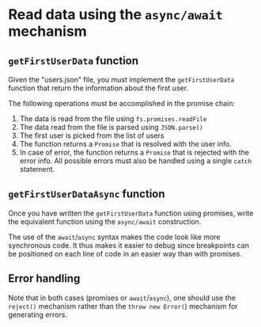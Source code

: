 # Read data using the `async/await` mechanism

## `getFirstUserData` function
Given the "users.json" file, you must implement the `getFirstUserData` function 
that return the information about the first user.

The following operations must be accomplished in the promise chain:
1. The data is read from the file using `fs.promises.readFile`
2. The data read from the file is parsed using `JSON.parse()`
3. The first user is picked from the list of users
4. The function returns a `Promise` that is resolved with the user info.
5. In case of error, the function returns a `Promise` that is rejected with 
   the error info. All possible errors must also be handled using a single 
   `catch` statement. 

## `getFirstUserDataAsync` function
Once you have written the `getFirstUserData` function using promises, write 
the equivalent function using the `async/await` construction.

The use of the `await`/`async` syntax makes the code look like more synchronous
code. It thus makes it easier to debug since breakpoints can be positioned on
each line of code in an easier way than with promises.

## Error handling
Note that in both cases (promises or `await`/`async`), one should use
the `reject()` mechanism rather than the `throw new Error(`) mechanism for
generating errors. 
